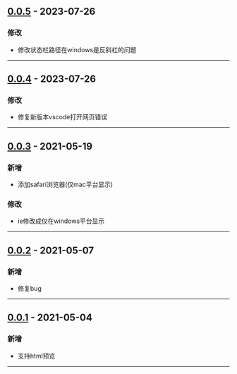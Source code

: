 ## [0.0.5] - 2023-07-26
### 修改
- 修改状态栏路径在windows是反斜杠的问题

[0.0.5]: https://github.com/zt5/http-server/releases/tag/v0.0.5
-----------------------------------------------------------------------------------------------------------
## [0.0.4] - 2023-07-26
### 修改
- 修复新版本vscode打开网页错误

[0.0.4]: https://github.com/zt5/http-server/releases/tag/v0.0.4
-----------------------------------------------------------------------------------------------------------
## [0.0.3] - 2021-05-19
### 新增
- 添加safari浏览器(仅mac平台显示)

### 修改
- ie修改成仅在windows平台显示

[0.0.3]: https://github.com/zt5/http-server/releases/tag/v0.0.3
-----------------------------------------------------------------------------------------------------------
## [0.0.2] - 2021-05-07
### 新增
- 修复bug

[0.0.2]: https://github.com/zt5/http-server/releases/tag/v0.0.2
-----------------------------------------------------------------------------------------------------------
## [0.0.1] - 2021-05-04
### 新增
- 支持html预览

[0.0.1]: https://github.com/zt5/http-server/releases/tag/v0.0.1
-----------------------------------------------------------------------------------------------------------